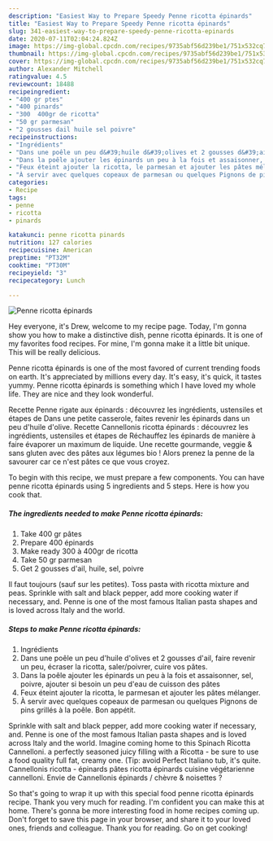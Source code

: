 ```yaml
---
description: "Easiest Way to Prepare Speedy Penne ricotta épinards"
title: "Easiest Way to Prepare Speedy Penne ricotta épinards"
slug: 341-easiest-way-to-prepare-speedy-penne-ricotta-epinards
date: 2020-07-11T02:04:24.824Z
image: https://img-global.cpcdn.com/recipes/9735abf56d239be1/751x532cq70/penne-ricotta-epinards-photo-principale-de-la-recette.jpg
thumbnail: https://img-global.cpcdn.com/recipes/9735abf56d239be1/751x532cq70/penne-ricotta-epinards-photo-principale-de-la-recette.jpg
cover: https://img-global.cpcdn.com/recipes/9735abf56d239be1/751x532cq70/penne-ricotta-epinards-photo-principale-de-la-recette.jpg
author: Alexander Mitchell
ratingvalue: 4.5
reviewcount: 18488
recipeingredient:
- "400 gr ptes"
- "400 pinards"
- "300  400gr de ricotta"
- "50 gr parmesan"
- "2 gousses dail huile sel poivre"
recipeinstructions:
- "Ingrédients"
- "Dans une poêle un peu d&#39;huile d&#39;olives et 2 gousses d&#39;ail, faire revenir un peu, écraser la ricotta, saler/poivrer, cuire vos pâtes."
- "Dans la poêle ajouter les épinards un peu à la fois et assaisonner, sel, poivre, ajouter si besoin un peu d&#39;eau de cuisson des pâtes"
- "Feux éteint ajouter la ricotta, le parmesan et ajouter les pâtes mélanger."
- "À servir avec quelques copeaux de parmesan ou quelques Pignons de pins grillés à la poêle. Bon appétit."
categories:
- Recipe
tags:
- penne
- ricotta
- pinards

katakunci: penne ricotta pinards 
nutrition: 127 calories
recipecuisine: American
preptime: "PT32M"
cooktime: "PT30M"
recipeyield: "3"
recipecategory: Lunch

---
```



![Penne ricotta épinards](https://img-global.cpcdn.com/recipes/9735abf56d239be1/751x532cq70/penne-ricotta-epinards-photo-principale-de-la-recette.jpg)

Hey everyone, it's Drew, welcome to my recipe page. Today, I'm gonna show you how to make a distinctive dish, penne ricotta épinards. It is one of my favorites food recipes. For mine, I'm gonna make it a little bit unique. This will be really delicious.

Penne ricotta épinards is one of the most favored of current trending foods on earth. It's appreciated by millions every day. It's easy, it's quick, it tastes yummy. Penne ricotta épinards is something which I have loved my whole life. They are nice and they look wonderful.

Recette Penne rigate aux épinards : découvrez les ingrédients, ustensiles et étapes de Dans une petite casserole, faites revenir les épinards dans un peu d&#39;huile d&#39;olive. Recette Cannellonis ricotta épinards : découvrez les ingrédients, ustensiles et étapes de Réchauffez les épinards de manière à faire évaporer un maximum de liquide. Une recette gourmande, veggie &amp; sans gluten avec des pâtes aux légumes bio ! Alors prenez la penne de la savourer car ce n&#39;est pâtes ce que vous croyez.


To begin with this recipe, we must prepare a few components. You can have penne ricotta épinards using 5 ingredients and 5 steps. Here is how you cook that.

<!--inarticleads1-->

##### The ingredients needed to make Penne ricotta épinards:

1. Take 400 gr pâtes
1. Prepare 400 épinards
1. Make ready 300 à 400gr de ricotta
1. Take 50 gr parmesan
1. Get 2 gousses d&#39;ail, huile, sel, poivre


Il faut toujours (sauf sur les petites). Toss pasta with ricotta mixture and peas. Sprinkle with salt and black pepper, add more cooking water if necessary, and. Penne is one of the most famous Italian pasta shapes and is loved across Italy and the world. 

<!--inarticleads2-->

##### Steps to make Penne ricotta épinards:

1. Ingrédients
1. Dans une poêle un peu d&#39;huile d&#39;olives et 2 gousses d&#39;ail, faire revenir un peu, écraser la ricotta, saler/poivrer, cuire vos pâtes.
1. Dans la poêle ajouter les épinards un peu à la fois et assaisonner, sel, poivre, ajouter si besoin un peu d&#39;eau de cuisson des pâtes
1. Feux éteint ajouter la ricotta, le parmesan et ajouter les pâtes mélanger.
1. À servir avec quelques copeaux de parmesan ou quelques Pignons de pins grillés à la poêle. Bon appétit.


Sprinkle with salt and black pepper, add more cooking water if necessary, and. Penne is one of the most famous Italian pasta shapes and is loved across Italy and the world. Imagine coming home to this Spinach Ricotta Cannelloni. a perfectly seasoned juicy filling with a Ricotta - be sure to use a food quality full fat, creamy one. (Tip: avoid Perfect Italiano tub, it&#39;s quite. Cannellonis ricotta - épinards pâtes ricotta épinards cuisine végétarienne cannelloni. Envie de Cannellonis épinards / chèvre &amp; noisettes ? 

So that's going to wrap it up with this special food penne ricotta épinards recipe. Thank you very much for reading. I'm confident you can make this at home. There's gonna be more interesting food in home recipes coming up. Don't forget to save this page in your browser, and share it to your loved ones, friends and colleague. Thank you for reading. Go on get cooking!
